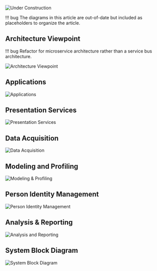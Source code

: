 
![Under Construction][def]

[def]: ../../images/underconstruction.svg

!!! bug
    The diagrams in this article are out-of-date but included as placeholders to organize the article.

## Architecture Viewpoint
!!! bug
    Refactor for microservice architecture rather than a service bus architecture.

![Architecture Viewpoint](../images/engineering-viewpoint.png)

## Applications

![Applications](../images/applications.png)

## Presentation Services

![Presentation Services](../images/presentation-services.png)

## Data Acquisition

![Data Acquisition](../images/data-acquisition.png)

## Modeling and Profiling

![Modeling &amp; Profiling](../images/modeling-and-profiling.png)

## Person Identity Management

![Person Identity Management](../images/person-identity-management.png)

## Analysis &amp; Reporting

![Analysis and Reporting](../images/analysis-and-reporting.png)

## System Block Diagram

![System Block Diagram](../images/system-block-diagram.png)

